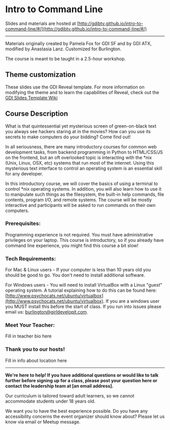 # Intro to Command Line

Slides and materials are hosted at [http://gdibtv.github.io/intro-to-command-line/#/](http://gdibtv.github.io/intro-to-command-line/#/)

---------------------------

Materials originally created by Pamela Fox for GDI SF and by GDI ATX, modified by Anastasia Lanz. Customized for Burlington.

The course is meant to be taught in a 2.5-hour workshop. 

## Theme customization

These slides use the GDI Reveal template. For more information on modifying the theme and to learn the capabilities of Reveal, check out the [GDI Slides Template Wiki](https://github.com/girldevelopit/gdi-slides-template/wiki)


## Course Description

What is that quintessential yet mysterious screen of green-on-black text you always see hackers staring at in the movies? How can you use its secrets to make computers do your bidding? Come find out!

In all seriousness, there are many introductory courses for common web development tasks, from backend programming in Python to HTML/CSS/JS on the frontend, but an oft overlooked topic is interacting with the *nix (Unix, Linux, OSX, etc) systems that run most of the internet. Using this mysterious text interface to control an operating system is an essential skill for any developer.

In this introductory course, we will cover the basics of using a terminal to control *nix operating systems. In addition, you will also learn how to use it to manipulate such things as the filesystem, the built-in help commands, file contents, program I/O, and remote systems. The course will be mostly interactive and participants will be asked to run commands on their own computers.

### Prerequisites: 

Programming experience is not required. You must have administrative privileges on your laptop. This course is introductory, so if you already have command line experience, you might find this course a bit slow!

### Tech Requirements:

For Mac & Linux users - If your computer is less than 10 years old you should be good to go. You don't need to install additional software.

For Windows users - You will need to install VirtualBox with a Linux "guest" operating system. A tutorial explaining how to do this can be found here: [http://www.psychocats.net/ubuntu/virtualbox](http://www.psychocats.net/ubuntu/virtualbox). If you are a windows user you MUST install this before the start of class. If you run into issues please email us: burlington@girldevelopit.com.

### Meet Your Teacher:

Fill in teacher bio here

### Thank you to our hosts!

Fill in info about location here


---------------------------
**We're here to help! If you have additional questions or would like to talk further before signing up for a class, please post your question here or contact the leadership team at [an email address].**

Our curriculum is tailored toward adult learners, so we cannot accommodate students under 18 years old.

We want you to have the best experience possible. Do you have any accessibility concerns the event organizer should know about? Please let us know via email or Meetup message.

